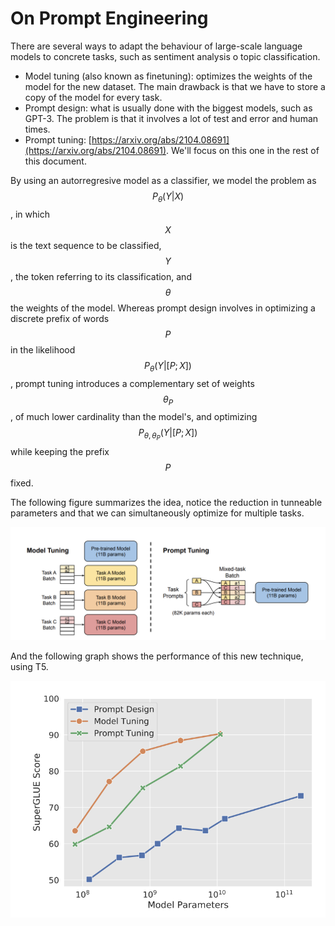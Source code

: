 # On Prompt Engineering

There are several ways to adapt the behaviour of large-scale language models to concrete tasks, such as sentiment analysis o topic classification.

* Model tuning \(also known as finetuning\): optimizes the weights of the model for the new dataset. The main drawback is that we have to store a copy of the model for every task.
* Prompt design: what is usually done with the biggest models, such as GPT-3. The problem is that it involves a lot of test and error and human times.
* Prompt tuning: [https://arxiv.org/abs/2104.08691](https://arxiv.org/abs/2104.08691). We'll focus on this one in the rest of this document.

By using an autorregresive model as a classifier, we model the problem as $$P_\theta(Y|X)$$, in which $$X$$is the text sequence to be classified, $$Y$$, the token referring to its classification, and $$\theta$$the weights of the model. Whereas prompt design involves in optimizing a discrete prefix of words $$P$$in the likelihood $$P_\theta(Y|[P; X])$$, prompt tuning introduces a complementary set of weights $$\theta_P$$, of much lower cardinality than the model's, and optimizing $$P_{\theta, \theta_P}(Y|[P; X])$$while keeping the prefix $$P$$ fixed.

The following figure summarizes the idea, notice the reduction in tunneable parameters and that we can simultaneously optimize for multiple tasks.  

![](.gitbook/assets/screenshot-2021-07-10-at-14.38.41.png)

And the following graph shows the performance of this new technique, using T5.  

![](.gitbook/assets/screenshot-2021-07-10-at-14.42.27.png)

